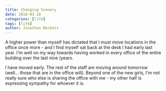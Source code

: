```yaml
---
title: Changing Scenery
date: 2010-03-10
categories: [life]
tags: [life]
author: Jonathan Beckett
---
```


A higher power than myself has dictated that I must move locations in the office once more - and I find myself sat back at the desk I had early last year. I'm well on my way towards having worked in every office of the entire building over the last nine (years.

I have moved early. The rest of the staff are moving around tomorrow (well... those that are in the office will). Beyond one of the new girls, I'm not really sure who else is sharing the office with me - my other half is expressing sympathy for whoever it is.